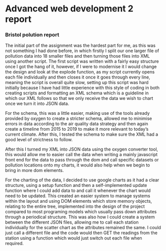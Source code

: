 # Advanced web development 2 report

### Bristol polution report

The initial part of the assignment was the hardest part for me, as this was not something I had done before, in which firstly I split our one larger file of pollution data into 18 smaller files and then turning those files into XML using another script. The first script was written with a fairly easy structure once I got the hang of it, however, if I were to modernise it I would change the design and look at the explode function, as my script currently opens each file individually and then closes it once it goes through every line, meaning the script is overall quite slow, setting up this script was hard initially because I have had little experience with this style of coding in both creating scripts and formatting an XML schema which is a guideline in which our XML follows so that we only receive the data we wish to chart once we turn it into JSON data.

For the schema, this was a little easier, making use of the tools already provided by oxygen to create a stricter schema, allowed me to minimise errors in data according to the air quality data strategy and then again create a timeline from 2015 to 2019 to make it more relevant to today’s current climate. After this, I tested the schema to make sure the XML had a good level of strictness to follow.

After this I turned my XML into JSON data using the oxygen converter tool, this would allow me to easier call the data when writing a mainly javascript front end for the data to pass through the dom and call specific datasets or pollution locations onto my charts, it would also help when we begin to bring in more dom elements.

For the charting of the data, I decided to use google charts as it had a clear structure, using a setup function and then a self-implemented update function where I could add data to and call it whenever the chart would need to be updated. This created an easier system to manage systems within the layout and using DOM elements which store memory objects, relating to the entire tree, implemented into the design of the project compared to most programing models which usually pass down attributes through a periodical structure. This was also how I could create a system between the different JSON files, allowing me to call each station individually for the scatter chart as the attributes remained the same. I could just call a different file and the code would then GET the readings from the station using a function which would just switch out each file when required.
